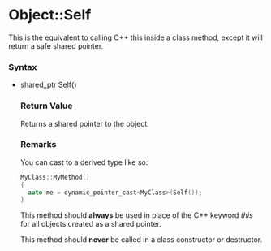 # Object::Self
This is the equivalent to calling C++ this inside a class method, except it will return a safe shared pointer.

### Syntax

* shared_ptr<Object> Self()

### Return Value

Returns a shared pointer to the object.

### Remarks

You can cast to a derived type like so:
```c++
MyClass::MyMethod()
{
  auto me = dynamic_pointer_cast<MyClass>(Self());
}
```
This method should **always** be used in place of the C++ keyword *this* for all objects created as a shared pointer.

This method should **never** be called in a class constructor or destructor.
